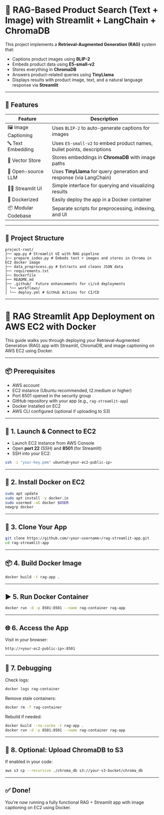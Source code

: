 # 🧠 RAG-Based Product Search (Text + Image) with Streamlit + LangChain + ChromaDB

This project implements a **Retrieval-Augmented Generation (RAG)** system that:
- Captions product images using **BLIP-2**
- Embeds product data using **E5-small-v2**
- Stores everything in **ChromaDB**
- Answers product-related queries using **TinyLlama**
- Displays results with product image, text, and a natural language response via **Streamlit**

---

## 📌 Features

| Feature                    | Description                                                                 |
|---------------------------|-----------------------------------------------------------------------------|
| 🖼️ Image Captioning       | Uses `BLIP-2` to auto-generate captions for images                          |
| 🔤 Text Embedding         | Uses `E5-small-v2` to embed product names, bullet points, descriptions     |
| 🧲 Vector Store           | Stores embeddings in **ChromaDB** with image paths                          |
| 💬 Open-source LLM        | Uses **TinyLlama** for query generation and response (via LangChain)        |
| 🧑‍💻 Streamlit UI         | Simple interface for querying and visualizing results                        |
| 🐳 Dockerized             | Easily deploy the app in a Docker container                                 |
| 📦 Modular Codebase       | Separate scripts for preprocessing, indexing, and UI                        |

---

## 📁 Project Structure

```
project-root/
├── app.py # Streamlit UI with RAG pipeline
├── prepare_index.py # Embeds text + images and stores in Chroma in EC2 docker image
├── data_preprocess.py # Extracts and cleans JSON data
├── requirements.txt
├── Dockerfile
├── README.md
├── .github/  Future enhancements for ci/cd deployments
│ └── workflows/
│ └── deploy.yml # GitHub Actions for CI/CD
```


---


# 🧠 RAG Streamlit App Deployment on AWS EC2 with Docker

This guide walks you through deploying your Retrieval-Augmented Generation (RAG) app with Streamlit, ChromaDB, and image captioning on AWS EC2 using Docker.

---

## 📦 Prerequisites

- AWS account
- EC2 instance (Ubuntu recommended, t2.medium or higher)
- Port 8501 opened in the security group
- GitHub repository with your app (e.g., `rag-streamlit-app`)
- Docker installed on EC2
- AWS CLI configured (optional if uploading to S3)

---

## 🚀 1. Launch & Connect to EC2

- Launch EC2 instance from AWS Console
- Open **port 22** (SSH) and **8501** (for Streamlit)
- SSH into your EC2:

```bash
ssh -i "your-key.pem" ubuntu@<your-ec2-public-ip>
```

---

## 🐳 2. Install Docker on EC2

```bash
sudo apt update
sudo apt install -y docker.io
sudo usermod -aG docker $USER
newgrp docker
```

---

## 📁 3. Clone Your App

```bash
git clone https://github.com/<your-username>/rag-streamlit-app.git
cd rag-streamlit-app
```

---

## 📦 4. Build Docker Image

```bash
docker build -t rag-app .
```

---

## ▶️ 5. Run Docker Container

```bash
docker run -d -p 8501:8501 --name rag-container rag-app
```

---

## 🌐 6. Access the App

Visit in your browser:

```
http://<your-ec2-public-ip>:8501
```

---

## 🧹 7. Debugging

Check logs:

```bash
docker logs rag-container
```

Remove stale containers:

```bash
docker rm -f rag-container
```

Rebuild if needed:

```bash
docker build --no-cache -t rag-app .
docker run -d -p 8501:8501 --name rag-container rag-app
```

---

## 💾 8. Optional: Upload ChromaDB to S3

If enabled in your code:

```bash
aws s3 cp --recursive ./chroma_db s3://your-s3-bucket/chroma_db
```

---

## ✅ Done!

You're now running a fully functional RAG + Streamlit app with image captioning on EC2 using Docker.
